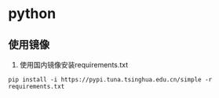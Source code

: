 # python

## 使用镜像

1. 使用国内镜像安装requirements.txt
```
pip install -i https://pypi.tuna.tsinghua.edu.cn/simple -r requirements.txt
```
